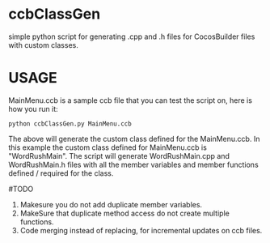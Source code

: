 # ccbClassGen
simple python script for generating .cpp and .h files for CocosBuilder files with custom classes.

# USAGE
MainMenu.ccb is a sample ccb file that you can test the script on, here is how you run it:

`python ccbClassGen.py MainMenu.ccb`

The above will generate the custom class defined for the MainMenu.ccb.
In this example the custom class defined for MainMenu.ccb is  "WordRushMain".
The script will generate WordRushMain.cpp and WordRushMain.h files with all the
member variables and member functions defined / required for the class.


#TODO

1) Makesure you do not add duplicate member variables.
2) MakeSure that duplicate method access do not create multiple functions.
3) Code merging instead of replacing, for incremental updates on ccb files.
